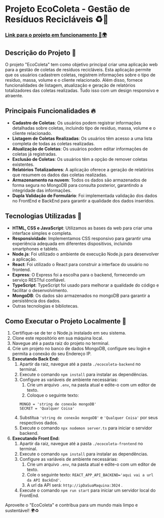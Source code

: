 # Projeto EcoColeta - Gestão de Resíduos Recicláveis ♻️🌱

### [Link para o projeto em funcionamento 🔗🌍](https://ecocoleta.onrender.com/)

## Descrição do Projeto 📝

O projeto "EcoColeta" tem como objetivo principal criar uma aplicação web para a gestão de coletas de resíduos recicláveis. Esta aplicação permite que os usuários cadastrem coletas, registrem informações sobre o tipo de resíduo, massa, volume e o cliente relacionado. Além disso, fornece funcionalidades de listagem, atualização e geração de relatórios totalizadores das coletas realizadas. Tudo isso com um design responsivo e atraente.

## Principais Funcionalidades 🔥

- **Cadastro de Coletas**: Os usuários podem registrar informações detalhadas sobre coletas, incluindo tipo de resíduo, massa, volume e o cliente relacionado.
- **Listagem de Coletas Realizadas**: Os usuários têm acesso a uma lista completa de todas as coletas realizadas.
- **Atualização de Coletas**: Os usuários podem editar informações de coletas já registradas.
- **Exclusão de Coletas**: Os usuários têm a opção de remover coletas existentes.
- **Relatórios Totalizadores**: A aplicação oferece a geração de relatórios que resumem os dados das coletas realizadas.
- **Armazenamento na nuvem**: Todos os dados são armazenados de forma segura no MongoDB para consulta posterior, garantindo a integridade das informações.
- **Dupla Validação de Formulário**: Foi implementada validação dos dados no FrontEnd e BackEnd para garantir a qualidade dos dados inseridos.

## Tecnologias Utilizadas 🔧

- **HTML, CSS e JavaScript**: Utilizamos as bases da web para criar uma interface simples e completa.
- **Responsividade**: Implementamos CSS responsivo para garantir uma experiência adequada em diferentes dispositivos, incluindo smartphones e tablets.
- **Node.js**: Foi utilizado o ambiente de execução Node.js para desenvolver a aplicação.
- **React**: Foi utilizado o React para construir a interface do usuário no frontend.
- **Express**: O Express foi a escolha para o backend, fornecendo um serviço RESTful confiável.
- **TypeScript**: TypeScript foi usado para melhorar a qualidade do código e facilitar o desenvolvimento.
- **MongoDB**: Os dados são armazenados no mongoDB para garantir a persistência dos dados.
- Outras tecnologias e bibliotecas.

## Como Executar o Projeto Localmente 🚀

1. Certifique-se de ter o Node.js instalado em seu sistema.
2. Clone este repositório em sua máquina local.
3. Navegue até a pasta raiz do projeto no terminal.
4. Crie um projeto no banco de dados MongoDB, configure seu login e permita a conexão do seu Endereço IP.
5. **Executando Back End:**
    1. Apartir da raiz, navegue até a pasta `./ecocoleta-backend` no terminal.
    2. Execute o comando `npm install` para instalar as dependências.
    3. Configure as variáveis de ambiente necessárias:
       1. Crie um arquivo `.env`, na pasta atual e edite-o com um editor de texto.
       2. Coloque o seguinte texto: <br>
         ```
         MONGO = 'string de conexão mongoDB'
         SECRET = 'Qualquer Coisa'
         ```
      3. Substitua `'string de conexão mongoDB'` e `'Qualquer Coisa'` por seus respectivos dados.
    4. Execute o comando `npx nodemon server.ts` para iniciar o servidor backend.
6. **Executando Front End:**
    1. Apartir da raiz, navegue até a pasta `./ecocoleta-frontend` no terminal.
    2. Execute o comando `npm install` para instalar as dependências.
    3. Configure as variáveis de ambiente necessárias:
       1. Crie um arquivo `.env`, na pasta atual e edite-o com um editor de texto.
       2. Cole o seguinte texto: `REACT_APP_API_BACKEND='aqui vai a url da API BackEnd'`.
       3. A url da API será: `http://ipDaSuaMaquina:3024` .
    4. Execute o comando `npm run start` para iniciar um servidor local do FrontEnd.
       
Aproveite o "EcoColeta" e contribua para um mundo mais limpo e sustentável! 🌍♻️
